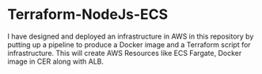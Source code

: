 # Terraform-NodeJs-ECS
I have designed and deployed an infrastructure in AWS in this repository by putting up a pipeline to produce a Docker image and a Terraform script for infrastructure. This will create AWS Resources like ECS Fargate, Docker image in CER along with ALB.
